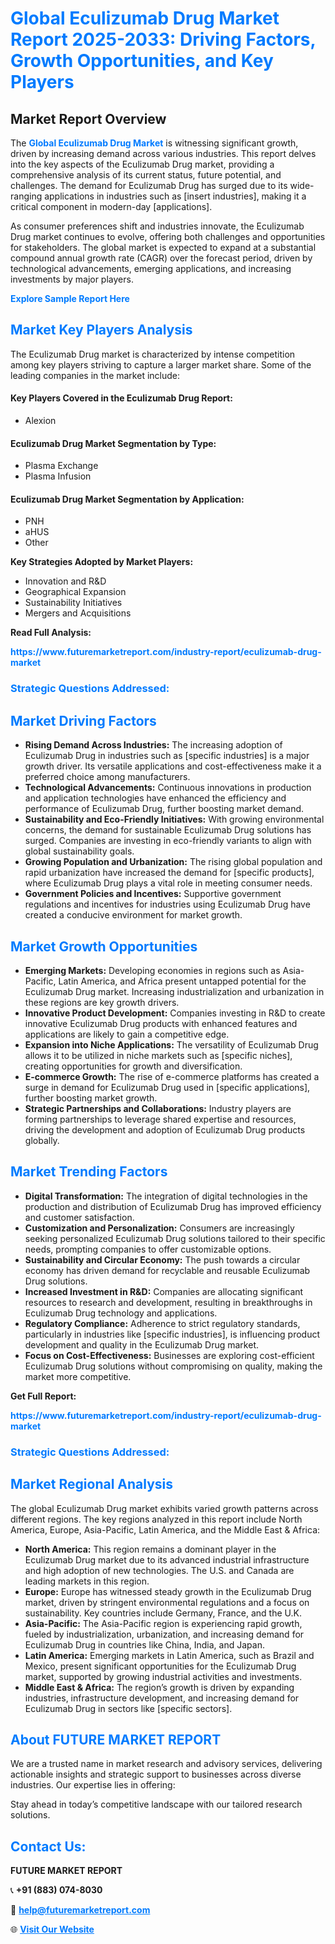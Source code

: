 <h1 style="color: #007BFF;">Global Eculizumab Drug Market Report 2025-2033: Driving Factors, Growth Opportunities, and Key Players</h1>

<section id="overview">
<h2>Market Report Overview</h2>
<p>The <a href="https://www.futuremarketreport.com/industry-report/eculizumab-drug-market" style="color: #007BFF; text-decoration: none;"><strong>Global Eculizumab Drug Market</strong></a> is witnessing significant growth, driven by increasing demand across various industries. This report delves into the key aspects of the Eculizumab Drug market, providing a comprehensive analysis of its current status, future potential, and challenges. The demand for Eculizumab Drug has surged due to its wide-ranging applications in industries such as [insert industries], making it a critical component in modern-day [applications].</p>
<p>As consumer preferences shift and industries innovate, the Eculizumab Drug market continues to evolve, offering both challenges and opportunities for stakeholders. The global market is expected to expand at a substantial compound annual growth rate (CAGR) over the forecast period, driven by technological advancements, emerging applications, and increasing investments by major players.</p>
</section>

<section id="overview">
<p><a href="https://www.futuremarketreport.com/request-sample/reportId=106372" style="color: #007BFF; text-decoration: none;"><strong>Explore Sample Report Here</strong></a></p>
</section>

<section id="key-players">
<h2 style="color: #007BFF;">Market Key Players Analysis</h2>
<p>The Eculizumab Drug market is characterized by intense competition among key players striving to capture a larger market share. Some of the leading companies in the market include:</p>
<h4>Key Players Covered in the Eculizumab Drug Report:</h4>
<ul><li>Alexion</li></ul>
<h4>Eculizumab Drug Market Segmentation by Type:</h4>
<ul><li>Plasma Exchange</li><li>Plasma Infusion</li></ul>

<h4>Eculizumab Drug Market Segmentation by Application:</h4>
<ul><li>PNH</li><li>aHUS</li><li>Other</li></ul>
<p><strong>Key Strategies Adopted by Market Players:</strong></p>
<ul>
<li>Innovation and R&D</li>
<li>Geographical Expansion</li>
<li>Sustainability Initiatives</li>
<li>Mergers and Acquisitions</li>
</ul>
</section>

<section>
<p><strong>Read Full Analysis: </strong></p><a href="https://www.futuremarketreport.com/industry-report/eculizumab-drug-market" style="color: #007BFF; text-decoration: none;"><strong>https://www.futuremarketreport.com/industry-report/eculizumab-drug-market</strong></a>
<h3 style="color: #007BFF;">Strategic Questions Addressed:</h3>
</section>

<section id="driving-factors">
<h2 style="color: #007BFF;">Market Driving Factors</h2>
<ul>
<li><strong>Rising Demand Across Industries:</strong> The increasing adoption of Eculizumab Drug in industries such as [specific industries] is a major growth driver. Its versatile applications and cost-effectiveness make it a preferred choice among manufacturers.</li>
<li><strong>Technological Advancements:</strong> Continuous innovations in production and application technologies have enhanced the efficiency and performance of Eculizumab Drug, further boosting market demand.</li>
<li><strong>Sustainability and Eco-Friendly Initiatives:</strong> With growing environmental concerns, the demand for sustainable Eculizumab Drug solutions has surged. Companies are investing in eco-friendly variants to align with global sustainability goals.</li>
<li><strong>Growing Population and Urbanization:</strong> The rising global population and rapid urbanization have increased the demand for [specific products], where Eculizumab Drug plays a vital role in meeting consumer needs.</li>
<li><strong>Government Policies and Incentives:</strong> Supportive government regulations and incentives for industries using Eculizumab Drug have created a conducive environment for market growth.</li>
</ul>
</section>

<section id="growth-opportunities">
<h2 style="color: #007BFF;">Market Growth Opportunities</h2>
<ul>
<li><strong>Emerging Markets:</strong> Developing economies in regions such as Asia-Pacific, Latin America, and Africa present untapped potential for the Eculizumab Drug market. Increasing industrialization and urbanization in these regions are key growth drivers.</li>
<li><strong>Innovative Product Development:</strong> Companies investing in R&D to create innovative Eculizumab Drug products with enhanced features and applications are likely to gain a competitive edge.</li>
<li><strong>Expansion into Niche Applications:</strong> The versatility of Eculizumab Drug allows it to be utilized in niche markets such as [specific niches], creating opportunities for growth and diversification.</li>
<li><strong>E-commerce Growth:</strong> The rise of e-commerce platforms has created a surge in demand for Eculizumab Drug used in [specific applications], further boosting market growth.</li>
<li><strong>Strategic Partnerships and Collaborations:</strong> Industry players are forming partnerships to leverage shared expertise and resources, driving the development and adoption of Eculizumab Drug products globally.</li>
</ul>
</section>

<section id="trending-factors">
<h2 style="color: #007BFF;">Market Trending Factors</h2>
<ul>
<li><strong>Digital Transformation:</strong> The integration of digital technologies in the production and distribution of Eculizumab Drug has improved efficiency and customer satisfaction.</li>
<li><strong>Customization and Personalization:</strong> Consumers are increasingly seeking personalized Eculizumab Drug solutions tailored to their specific needs, prompting companies to offer customizable options.</li>
<li><strong>Sustainability and Circular Economy:</strong> The push towards a circular economy has driven demand for recyclable and reusable Eculizumab Drug solutions.</li>
<li><strong>Increased Investment in R&D:</strong> Companies are allocating significant resources to research and development, resulting in breakthroughs in Eculizumab Drug technology and applications.</li>
<li><strong>Regulatory Compliance:</strong> Adherence to strict regulatory standards, particularly in industries like [specific industries], is influencing product development and quality in the Eculizumab Drug market.</li>
<li><strong>Focus on Cost-Effectiveness:</strong> Businesses are exploring cost-efficient Eculizumab Drug solutions without compromising on quality, making the market more competitive.</li>
</ul>
</section>

<section>
<p><strong>Get Full Report: </strong></p><a href="https://www.futuremarketreport.com/industry-report/eculizumab-drug-market" style="color: #007BFF; text-decoration: none;"><strong>https://www.futuremarketreport.com/industry-report/eculizumab-drug-market</strong></a>
<h3 style="color: #007BFF;">Strategic Questions Addressed:</h3>
</section>


<section id="regional-analysis">
<h2 style="color: #007BFF;">Market Regional Analysis</h2>
<p>The global Eculizumab Drug market exhibits varied growth patterns across different regions. The key regions analyzed in this report include North America, Europe, Asia-Pacific, Latin America, and the Middle East & Africa:</p>
<ul>
<li><strong>North America:</strong> This region remains a dominant player in the Eculizumab Drug market due to its advanced industrial infrastructure and high adoption of new technologies. The U.S. and Canada are leading markets in this region.</li>
<li><strong>Europe:</strong> Europe has witnessed steady growth in the Eculizumab Drug market, driven by stringent environmental regulations and a focus on sustainability. Key countries include Germany, France, and the U.K.</li>
<li><strong>Asia-Pacific:</strong> The Asia-Pacific region is experiencing rapid growth, fueled by industrialization, urbanization, and increasing demand for Eculizumab Drug in countries like China, India, and Japan.</li>
<li><strong>Latin America:</strong> Emerging markets in Latin America, such as Brazil and Mexico, present significant opportunities for the Eculizumab Drug market, supported by growing industrial activities and investments.</li>
<li><strong>Middle East & Africa:</strong> The region’s growth is driven by expanding industries, infrastructure development, and increasing demand for Eculizumab Drug in sectors like [specific sectors].</li>
</ul>
</section>

<footer>
<h2 style="color: #007BFF;">About FUTURE MARKET REPORT</h2>
<p>We are a trusted name in market research and advisory services, delivering actionable insights and strategic support to businesses across diverse industries. Our expertise lies in offering:</p>

<p>Stay ahead in today’s competitive landscape with our tailored research solutions.</p>

<h2 style="color: #007BFF;">Contact Us:</h2>
<p><strong>FUTURE MARKET REPORT</strong></p>
<p>📞 <strong>+91 (883) 074-8030</strong></p>
<p>📧 <strong><a href="mailto:help@futuremarketreport.com" style="color: #007BFF;">help@futuremarketreport.com</a></strong></p>
<p>🌐 <strong><a href="https://www.futuremarketreport.com/" style="color: #007BFF;">Visit Our Website</a></strong></p>
</footer>